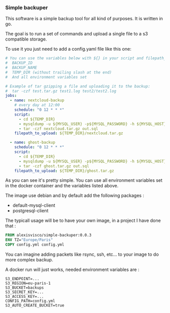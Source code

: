 ### Simple backuper

This software is a simple backup tool for all kind of purposes. It is written in go. 

The goal is to run a set of commands and upload a single file to a s3 compatible storage.

To use it you just need to add a config.yaml file like this one: 

```yaml
# You can use the variables below with ${} in your script and filepath_to_upload
#  BACKUP_ID
#  BACKUP_NAME
#  TEMP_DIR (without trailing slash at the end)
#  And all environment variables set

# Example of tar gzipping a file and uploading it to the backup:
#  tar -czf test.tar.gz test1.log test2/test2.log
jobs:
  - name: nextcloud-backup
    # every day at 12:00
    schedule: "0 12 * * *"
    script:
      - cd ${TEMP_DIR}
      - mysqldump -u ${MYSQL_USER} -p${MYSQL_PASSWORD} -h ${MYSQL_HOST} nextcloud > out.sql
      - tar -czf nextcloud.tar.gz out.sql
    filepath_to_upload: ${TEMP_DIR}/nextcloud.tar.gz

  - name: ghost-backup
    schedule: "0 12 * * *"
    script:
      - cd ${TEMP_DIR}
      - mysqldump -u ${MYSQL_USER} -p${MYSQL_PASSWORD} -h ${MYSQL_HOST} ghost > out.sql
      - tar -czf ghost.tar.gz out.sql
    filepath_to_upload: ${TEMP_DIR}/ghost.tar.gz
```

As you can see it's pretty simple. You can use all environment variables set in the docker container and the variables listed above.

The image use debian and by default add the following packages :
- default-mysql-client
- postgresql-client

The typicall usage will be to have your own image, in a project I have done that : 
```dockerfile
FROM alexisvisco/simple-backuper:0.0.3
ENV TZ="Europe/Paris"
COPY config.yml config.yml
```

You can imagine adding packets like rsync, ssh, etc... to your image to do more complex backup.

A docker run will just works, needed environment variables are : 

```.env 
S3_ENDPOINT=...
S3_REGION=eu-paris-1
S3_BUCKET=backups
S3_SECRET_KEY=...
S3_ACCESS_KEY=...
CONFIG_PATH=config.yml
S3_AUTO_CREATE_BUCKET=true
```
